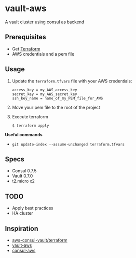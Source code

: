 # vault-aws
A vault cluster using consul as backend

## Prerequisites
* Get [Terraform][1]
* AWS credentials and a pem file

## Usage
1. Update the `terraform.tfvars` file with your AWS credentials:

    ```
    access_key = my_AWS_access_key
    secret_key = my_AWS_secret_key
    ssh_key_name = name_of_my_PEM_file_for_AWS
    ```
2. Move your pem file to the root of the project
3. Execute terraform
    ```
    $ terraform apply
    ```
    
__Useful commands__
- `git update-index --assume-unchanged terraform.tfvars`

## Specs
* Consul 0.7.5
* Vault 0.7.0
* t2.micro x2

## TODO
* Apply best practices
* HA cluster

## Inspiration
* [aws-consul-vault/terraform][2]
* [vault-aws][3]
* [consul-aws][4]

[1]: https://www.terraform.io/
[2]: https://github.com/hashicorp/atlas-examples/tree/master/vault
[3]: https://github.com/hashicorp/vault/tree/master/terraform/aws
[4]: https://github.com/hashicorp/consul/tree/master/terraform/aws
